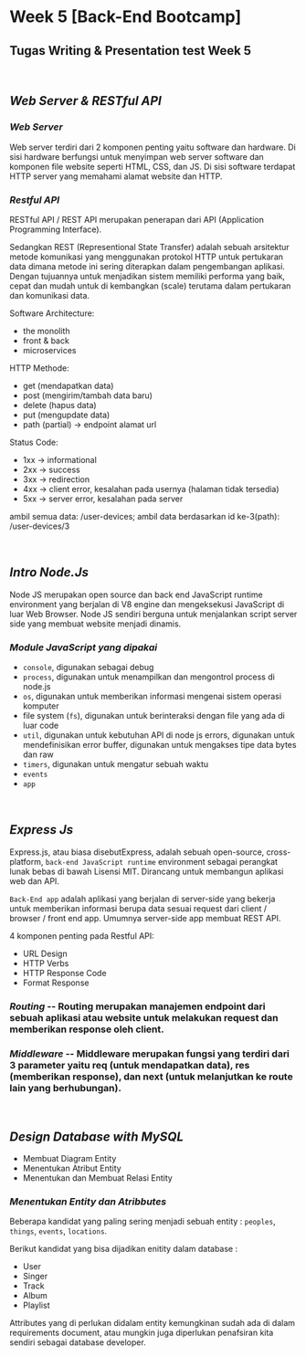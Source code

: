 # Week 5 [Back-End Bootcamp]
## Tugas Writing & Presentation test Week 5

&nbsp;

## *Web Server & RESTful API*
### *Web Server*
Web server terdiri dari 2 komponen penting yaitu software dan hardware. Di sisi hardware berfungsi untuk menyimpan web server software dan komponen file website seperti HTML, CSS, dan JS. Di sisi software terdapat HTTP server yang memahami alamat website dan HTTP.

### *Restful API*
RESTful API / REST API merupakan penerapan dari API (Application Programming Interface). 

Sedangkan REST (Representional State Transfer) adalah sebuah arsitektur metode komunikasi yang menggunakan protokol HTTP untuk pertukaran data dimana metode ini sering diterapkan dalam pengembangan aplikasi. Dengan tujuannya untuk menjadikan sistem memiliki performa yang baik, cepat dan mudah untuk di kembangkan (scale) terutama dalam pertukaran dan komunikasi data.

Software Architecture:
- the monolith
- front & back
- microservices

HTTP Methode:
- get     (mendapatkan data)
- post    (mengirim/tambah data baru)
- delete  (hapus data)
- put     (mengupdate data)
- path (partial) -> endpoint alamat url 

Status Code:
- 1xx -> informational
- 2xx -> success
- 3xx -> redirection
- 4xx -> client error, kesalahan pada usernya (halaman tidak tersedia)
- 5xx -> server error, kesalahan pada server

ambil semua data: /user-devices;
ambil data berdasarkan id ke-3(path): /user-devices/3

&nbsp;

## *Intro Node.Js*
Node JS merupakan open source dan back end JavaScript runtime environment yang berjalan di V8 engine dan mengeksekusi JavaScript di luar Web Browser. Node JS sendiri berguna untuk menjalankan script server side yang membuat website menjadi dinamis.
### *Module JavaScript yang dipakai*
  - `console`, digunakan sebagai debug
  - `process`, digunakan untuk menampilkan dan mengontrol process di node.js
  - `os`, digunakan untuk memberikan informasi mengenai sistem operasi komputer
  - file system (`fs`), digunakan untuk berinteraksi dengan file yang ada di luar code
  - `util`, digunakan untuk kebutuhan API di node js
  errors, digunakan untuk mendefinisikan error
buffer, digunakan untuk mengakses tipe data bytes dan raw
  - `timers`, digunakan untuk mengatur sebuah waktu
  - `events`
  - `app`

&nbsp;

## *Express Js*
Express.js, atau biasa disebutExpress, adalah sebuah open-source, cross-platform, `back-end JavaScript runtime` environment sebagai perangkat lunak bebas di bawah Lisensi MIT. Dirancang untuk membangun aplikasi web dan API.

`Back-End app` adalah aplikasi yang berjalan di server-side yang bekerja untuk memberikan informasi berupa data sesuai request dari client / browser / front end app. Umumnya server-side app membuat REST API.

4 komponen penting pada Restful API:
- URL Design
- HTTP Verbs
- HTTP Response Code
- Format Response

### *Routing* -- Routing merupakan manajemen endpoint dari sebuah aplikasi atau website untuk melakukan request dan memberikan response oleh client.

### *Middleware* -- Middleware merupakan fungsi yang terdiri dari 3 parameter yaitu req (untuk mendapatkan data), res (memberikan response), dan next (untuk melanjutkan ke route lain yang berhubungan).

&nbsp;

## *Design Database with MySQL*
- Membuat Diagram Entity
- Menentukan Atribut Entity
- Menentukan dan Membuat Relasi Entity
### *Menentukan Entity dan Atribbutes*
Beberapa kandidat yang paling sering menjadi sebuah entity : `peoples`, `things`, `events`, `locations`.

Berikut kandidat yang bisa dijadikan enitity dalam database :
- User
- Singer
- Track
- Album
- Playlist

Attributes yang di perlukan didalam entity kemungkinan sudah ada di dalam requirements document, atau mungkin juga diperlukan penafsiran kita sendiri sebagai database developer.
